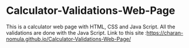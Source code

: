 # Calculator-Validations-Web-Page
This is a calculator web page with HTML, CSS and Java Script.
All the validations are done with the Java Script.
Link to this site :https://charan-nomula.github.io/Calculator-Validations-Web-Page/
